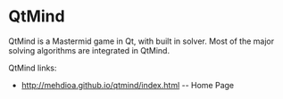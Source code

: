 QtMind
=========

QtMind is a Mastermid game in Qt, with built in solver. Most of the major solving algorithms are integrated in QtMind.

QtMind links:

- http://mehdioa.github.io/qtmind/index.html		-- Home Page

